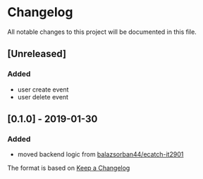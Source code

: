 # Changelog
All notable changes to this project will be documented in this file.

## [Unreleased]
### Added
- user create event
- user delete event


## [0.1.0] - 2019-01-30
### Added
- moved backend logic from [balazsorban44/ecatch-it2901](https://github.com/balazsorban44/ecatch-it2901)


The format is based on [Keep a Changelog](https://keepachangelog.com/en/1.0.0/)